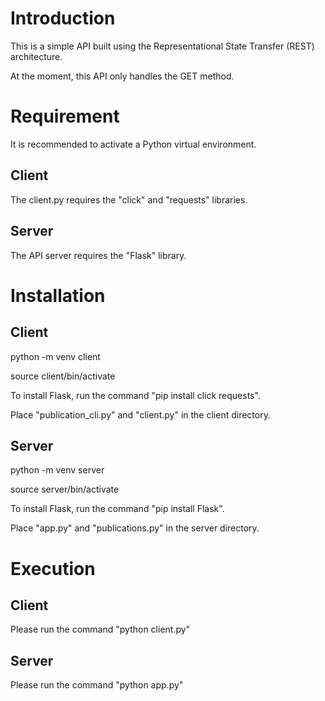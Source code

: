 # Introduction

This is a simple API built using the Representational State Transfer (REST) architecture.

At the moment, this API only handles the GET method.

# Requirement

It is recommended to activate a Python virtual environment.

## Client

The client.py requires the "click" and "requests" libraries.

## Server

The API server requires the "Flask" library.

# Installation

## Client

python -m venv client

source client/bin/activate

To install Flask, run the command "pip install click requests".

Place "publication_cli.py" and "client.py" in the client directory.

## Server

python -m venv server

source server/bin/activate

To install Flask, run the command "pip install Flask".

Place "app.py" and "publications.py" in the server directory.

# Execution

## Client

Please run the command "python client.py"

## Server

Please run the command "python app.py"





